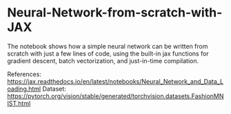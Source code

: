 # Neural-Network-from-scratch-with-JAX
The notebook shows how a simple neural network can be written from scratch with just a few lines of code, using the built-in jax functions for gradient descent, batch vectorization, and just-in-time compilation.

References: https://jax.readthedocs.io/en/latest/notebooks/Neural_Network_and_Data_Loading.html
Dataset: https://pytorch.org/vision/stable/generated/torchvision.datasets.FashionMNIST.html
